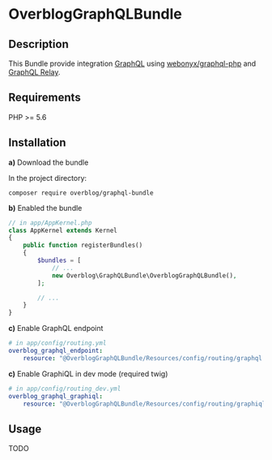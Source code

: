 OverblogGraphQLBundle
=======================

Description
-----------

This Bundle provide integration [GraphQL](https://facebook.github.io/graphql/) using [webonyx/graphql-php](https://github.com/webonyx/graphql-php) 
and [GraphQL Relay](https://facebook.github.io/relay/docs/graphql-relay-specification.html).

Requirements
------------
PHP >= 5.6

Installation
------------

**a)** Download the bundle

In the project directory:

```
composer require overblog/graphql-bundle
```

**b)** Enabled the bundle

```php
// in app/AppKernel.php
class AppKernel extends Kernel
{
    public function registerBundles()
    {
        $bundles = [
            // ...
            new Overblog\GraphQLBundle\OverblogGraphQLBundle(),
        ];

        // ...
    }
}
```

**c)** Enable GraphQL endpoint

```yaml
# in app/config/routing.yml
overblog_graphql_endpoint:
    resource: "@OverblogGraphQLBundle/Resources/config/routing/graphql.yml"
```

**c)** Enable GraphiQL in dev mode (required twig)

```yaml
# in app/config/routing_dev.yml
overblog_graphql_graphiql:
    resource: "@OverblogGraphQLBundle/Resources/config/routing/graphiql.yml"
```

Usage
-----

TODO
